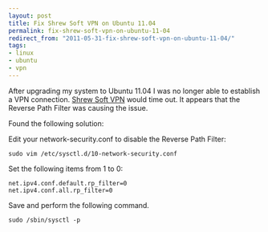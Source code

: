 ```yaml
---
layout: post
title: Fix Shrew Soft VPN on Ubuntu 11.04
permalink: fix-shrew-soft-vpn-on-ubuntu-11-04
redirect_from: "2011-05-31-fix-shrew-soft-vpn-on-ubuntu-11-04/"
tags:
- linux
- ubuntu
- vpn
---
```


After upgrading my system to Ubuntu 11.04 I was no longer able to establish a VPN connection. [Shrew Soft VPN](http://www.shrew.net/) would time out. It appears that the Reverse Path Filter was causing the issue.

Found the following solution:

Edit your network-security.conf to disable the Reverse Path Filter:

    sudo vim /etc/sysctl.d/10-network-security.conf

Set the following items from 1 to 0:

    net.ipv4.conf.default.rp_filter=0
    net.ipv4.conf.all.rp_filter=0

Save and perform the following command.

    sudo /sbin/sysctl -p
